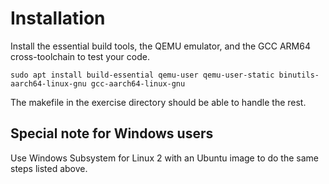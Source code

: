 # Installation

Install the essential build tools, the QEMU emulator, and the GCC ARM64 cross-toolchain to test your code.

```shell
sudo apt install build-essential qemu-user qemu-user-static binutils-aarch64-linux-gnu gcc-aarch64-linux-gnu
```

The makefile in the exercise directory should be able to handle the rest.

## Special note for Windows users

Use Windows Subsystem for Linux 2 with an Ubuntu image to do the same steps listed above.